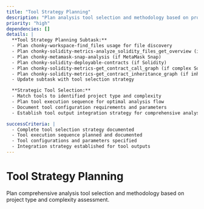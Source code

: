 ```yaml
---
title: "Tool Strategy Planning"
description: "Plan analysis tool selection and methodology based on project characteristics"
priority: "high"
dependencies: []
details: |
  **Tool Strategy Planning Subtask:**
  - Plan chonky-workspace-find_files usage for file discovery
  - Plan chonky-solidity-metrics-analyze_solidity_files_get_overview (if Solidity)
  - Plan chonky-metamask-snap-analysis (if MetaMask Snap)
  - Plan chonky-solidity-deployable-contracts (if Solidity)
  - Plan chonky-solidity-metrics-get_contract_call_graph (if complex Solidity)
  - Plan chonky-solidity-metrics-get_contract_inheritance_graph (if inheritance)
  - Update subtask with tool selection strategy

  **Strategic Tool Selection:**
  - Match tools to identified project type and complexity
  - Plan tool execution sequence for optimal analysis flow
  - Document tool configuration requirements and parameters
  - Establish tool output integration strategy for comprehensive analysis

successCriteria: |
  - Complete tool selection strategy documented
  - Tool execution sequence planned and documented
  - Tool configurations and parameters specified
  - Integration strategy established for tool outputs
---
```


# Tool Strategy Planning

Plan comprehensive analysis tool selection and methodology based on project type and complexity assessment.
